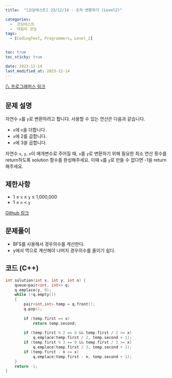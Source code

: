 ```yaml
---
title:  "[코딩테스트] 23/12/14 - 숫자 변환하기 (Level2)" 

categories:
  -  코딩테스트
  -  데일리 코딩
tags:
  - [CodingTest, Programmers, Level_2]


toc: true
toc_sticky: true

date: 2023-12-14
last_modified_at: 2023-12-14
---
```


[🌜 프로그래머스 링크](https://school.programmers.co.kr/learn/courses/30/lessons/154538)

## 문제 설명
자연수 `x`를 `y`로 변환하려고 합니다. 사용할 수 있는 연산은 다음과 같습니다.

- `x`에 `n`을 더합니다
- `x`에 2를 곱합니다.
- `x`에 3을 곱합니다.

자연수 `x`, `y`, `n`이 매개변수로 주어질 때, `x`를 `y`로 변환하기 위해 필요한 최소 연산 횟수를 return하도록 solution 함수를 완성해주세요. 이때 `x`를 `y`로 만들 수 없다면 -1을 return 해주세요.

## 제한사항
- 1 ≤ `x` ≤ `y` ≤ 1,000,000
- 1 ≤ `n` < `y`

[Github 링크](https://github.com/OneThingChanged/DailyCodingTest/blob/main/Program/CodingTestCpp/Level2/ConvertNumber.h)

## 문제풀이

- BFS를 사용해서 경우의수를 계산한다.
- y에서 역으로 계산해야 나머지 경우의수를 줄이기 쉽다.



## 코드 (C++)
```cpp
int solution(int x, int y, int n) {
    queue<pair<int, int>> q;
    q.emplace(y, 0);
    while (!q.empty())
    {
        pair<int,int> temp = q.front();
        q.pop();
        
        if (temp.first == x)
            return temp.second;
        
        if (temp.first % 2 == 0 && temp.first / 2 >= x)
            q.emplace(temp.first / 2, temp.second + 1);
        if (temp.first % 3 == 0 && temp.first / 3 >= x)
            q.emplace(temp.first / 3, temp.second + 1);
        if (temp.first - n >= x)
            q.emplace(temp.first - n, temp.second + 1);
    }
    return -1;
}
```



<script src="https://utteranc.es/client.js"
        repo="OneThingChanged/OneThingChanged.github.io"
        issue-term="pathname"
        label="utterances"
        theme="github-dark"
        crossorigin="anonymous"
        async>
</script>
